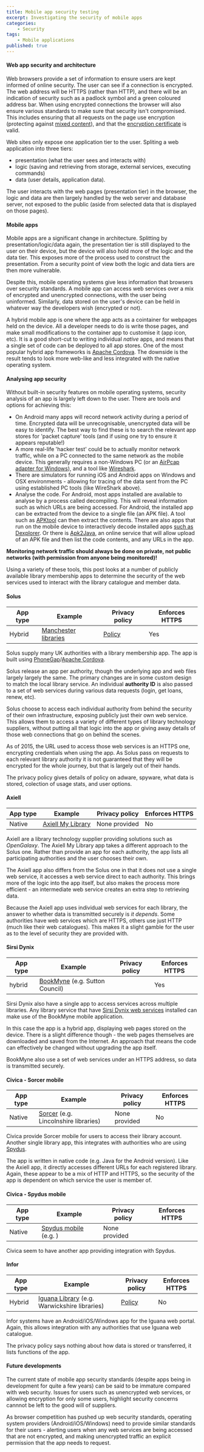 ```yaml
---
title: Mobile app security testing
excerpt: Investigating the security of mobile apps
categories:
    - Security
tags:
    - Mobile applications
published: true
---
```


#### Web app security and architecture

Web browsers provide a set of information to ensure users are kept informed of online security.  The user can see if a connection is encrypted.  The web address will be HTTPS (rather than HTTP), and there will be an indication of security such as a padlock symbol and a green coloured address bar.  When using encrypted connections the browser will also ensure various standards to make sure that security isn't compromised. This includes ensuring that all requests on the page use encryption (protecting against [mixed content](https://developer.mozilla.org/en-US/docs/Security/MixedContent)), and that the [encryption certificate](https://www.globalsign.com/en/ssl-information-center/what-is-an-ssl-certificate/) is valid.

Web sites only expose one application tier to the user.  Spliting a web application into three tiers:

- presentation (what the user sees and interacts with)
- logic (saving and retrieving from storage, external services, executing commands)
- data (user details, application data).

The user interacts with the web pages (presentation tier) in the browser, the logic and data are then largely handled by the web server and database server, not exposed to the public (aside from selected data that is displayed on those pages).

#### Mobile apps

Mobile apps are a significant change in architecture.  Splitting by presentation/logic/data again, the presentation tier is still displayed to the user on their device, but the device will also hold more of the logic and the data tier.  This exposes more of the process used to construct the presentation.  From a security point of view both the logic and data tiers are then more vulnerable.

Despite this, mobile operating systems give less information that browsers over security standards.  A mobile app can access web services over a mix of encrypted and unencrypted connections, with the user being uninformed.  Similarly, data stored on the user's device can be held in whatever way the developers wish (encrypted or not).

A hybrid mobile app is one where the app acts as a cointainer for webpages held on the device.  All a developer needs to do is write those pages, and make small modifications to the container app to customise it (app icon, etc).  It is a good short-cut to writing individual *native* apps, and means that a single set of code can be deployed to all app stores.  One of the most popular hybrid app frameworks is [Apache Cordova](http://cordova.apache.org/).  The downside is the result tends to look more web-like and less integrated with the native operating system.

#### Analysing app security

Without built-in security features on mobile operating systems, security analysis of an app is largely left down to the user.  There are tools and options for achieving this:

- On Android many apps will record network activity during a period of time.  Encrypted data will be unrecognisable, unencrypted data will be easy to identify.  The best way to find these is to search the relevant app stores for 'packet capture' tools (and if using one try to ensure it appears reputable!)
- A more real-life 'hacker test' could be to actually monitor network traffic, while on a PC connected to the same network as the mobile device.  This generally requires a non-Windows PC (or an [AirPcap adapter for Windows](https://wiki.wireshark.org/CaptureSetup/WLAN#AirPcap)), and a tool like [Wireshark](https://www.wireshark.org/).
- There are simulators for running iOS and Android apps on Windows and OSX environments - allowing for tracing of the data sent from the PC using established PC tools (like WireShark above).
- Analyse the code.  For Android, most apps installed are available to analyse by a process called decompiling.  This will reveal information such as which URLs are being accessed.  For Android, the installed app can be extracted from the device to a single file (an APK file).  A tool such as [APKtool](http://ibotpeaches.github.io/Apktool/) can then extract the contents.  There are also apps that run on the mobile device to interactively decode installed apps [such as Dexplorer](https://play.google.com/store/apps/details?id=com.dexplorer). Or there is [Apk2Java](http://www.apk2java.com/), an online service that will allow upload of an APK file and then list the code contents, and any URLs in the app.

**Monitoring network traffic should always be done on private, not public networks (with permission from anyone being monitored)!**

Using a variety of these tools, this post looks at a number of publicly available library membership apps to determine the security of the web services used to interact with the library catalogue and member data.

#### Solus

| App type | Example | Privacy policy | Enforces HTTPS |
| -------- | ------- | -------------- | -------------- |
| Hybrid | [Manchester libraries](https://play.google.com/store/apps/details?id=uk.co.solus.manchesterlibraries) | [Policy](http://www.yourlibraryapp.co.uk/Privacy.htm) | Yes |

Solus supply many UK authorities with a library membership app.  The app is built using [PhoneGap](http://phonegap.com/)/[Apache Cordova](http://cordova.apache.org/).

Solus release an app per authority, though the underlying app and web files largely largely the same.  The primary changes are in some custom design to match the local library service.  An individual **authority ID** is also passed to a set of web services during various data requests (login, get loans, renew, etc).

Solus choose to access each individual authority from behind the security of their own infrastructure, exposing publicly just their own web service.  This allows them to access a variety of different types of library technology suppliers, without putting all that logic into the app or giving away details of those web connections that go on behind the scenes.

As of 2015, the URL used to access those web services is an HTTPS one, encrypting credentials when using the app.  As Solus pass on requests to each relevant library authority it is not guaranteed that they will be encrypted for the whole journey, but that is largely out of their hands.

The privacy policy gives details of policy on adware, spyware, what data is stored, colection of usage stats, and user options.

#### Axiell

| App type | Example | Privacy policy | Enforces HTTPS |
| -------- | ------- | -------------- | -------------- |
| Native | [Axiell My Library](https://play.google.com/store/apps/details?id=dk.bridgeit.axiell.mylibrary&hl=en) | None provided | No |

Axiell are a library technology supplier providing solutions such as *OpenGalaxy*.  The Axiell My Library app takes a different approach to the Solus one.  Rather than provide an app for each authority, the app lists all participating authorities and the user chooses their own.

The Axiell app also differs from the Solus one in that it does not use a single web service, it accesses a web service direct to each authority.  This brings more of the logic into the app itself, but also makes the process more efficient - an intermediate web service creates an extra step to retrieving data.

Because the Axiell app uses individual web services for each library, the answer to whether data is transmitted securely is *it depends*.  Some authorities have web services which are HTTPS, others use just HTTP (much like their web catalogues).  This makes it a slight gamble for the user as to the level of security they are provided with.

#### Sirsi Dynix

| App type | Example | Privacy policy | Enforces HTTPS |
| -------- | ------- | -------------- | -------------- |
| hybrid | [BookMyne](https://play.google.com/store/apps/details?id=sirsidynix.bookmyne) (e.g. Sutton Council) | | Yes |

Sirsi Dynix also have a single app to access services across multiple libraries.  Any library service that have [Sirsi Dynix web services](http://www.sirsidynix.com/products/api-web-services) installed can make use of the BookMyne mobile application.

In this case the app is a hybrid app, displaying web pages stored on the device.  There is a slight difference though - the web pages themselves are downloaded and saved from the Internet.  An approach that means the code can effectively be changed without upgrading the app itself.

BookMyne also use a set of web services under an HTTPS address, so data is transmitted securely.

#### Civica - Sorcer mobile

| App type | Example | Privacy policy | Enforces HTTPS |
| -------- | ------- | -------------- | -------------- |
| Native | [Sorcer](https://play.google.com/store/apps/details?id=com.civica.sorcer) (e.g. Lincolnshire libraries) | None provided | No |

Civica provide Sorcer mobile for users to access their library account.  Another single library app, this integrates with authorities who are using [Spydus](https://www.civica.co.uk/library-and-learning/spydus_opac).

The app is written in native code (e.g. Java for the Android version).  Like the Axiell app, it directly accesses different URLs for each registered library.  Again, these appear to be a mix of HTTP and HTTPS, so the security of the app is dependent on which service the user is member of.

#### Civica - Spydus mobile

| App type | Example | Privacy policy | Enforces HTTPS |
| -------- | ------- | -------------- | -------------- |
| Native | [Spydus mobile](https://play.google.com/store/apps/details?id=com.civica.sorcer) (e.g. ) | None provided |  |

Civica seem to have another app providing integration with Spydus.

#### Infor

| App type | Example | Privacy policy | Enforces HTTPS |
| -------- | ------- | -------------- | -------------- |
| Hybrid | [Iguana Library](https://play.google.com/store/apps/details?id=com.infor.libraries.iguana.mobile&hl=en) (e.g. Warwickshire libraries) | [Policy](http://infor.colo.ba.be/iguanamobile/www.index.cls#description) | No |

Infor systems have an Android/iOS/Windows app for the Iguana web portal.  Again, this allows integration with any authorities that use Iguana web catalogue.

The privacy policy says nothing about how data is stored or transferred, it lists functions of the app.

#### Future developments

The current state of mobile app security standards (despite apps being in development for quite a few years) can be said to be immature compared with web security.  Issues for users such as unencrypted web services, or allowing encryption for only some users, highlight security concerns cannnot be left to the good will of suppliers.

As browser competition has pushed up web security standards, operating system providers (Android/iOS/Windows) need to provide similar standards for their users - alerting users when any web services are being accessed that are not encrypted, and making unencrypted traffic an explicit permission that the app needs to request.
